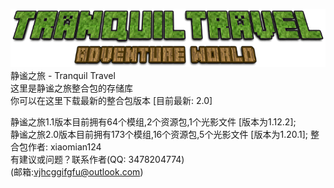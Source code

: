 ![image](logo.png)  
静谧之旅 - Tranquil Travel  
这里是静谧之旅整合包的存储库  
你可以在这里下载最新的整合包版本 [目前最新: 2.0]  
  
静谧之旅1.1版本目前拥有64个模组,2个资源包,1个光影文件 [版本为1.12.2];   
静谧之旅2.0版本目前拥有173个模组,16个资源包,5个光影文件 [版本为1.20.1]; 
整合包作者: xiaomian124  
有建议或问题？联系作者(QQ: 3478204774)  
      (邮箱:vjhcggifgfu@outlook.com)
